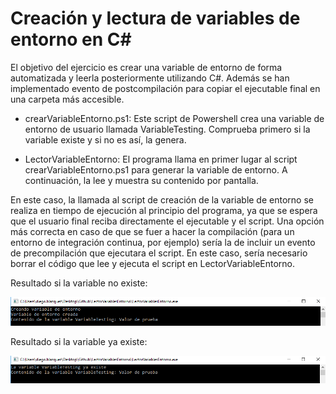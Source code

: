 # Creación y lectura de variables de entorno en C#

El objetivo del ejercicio es crear una variable de entorno de forma automatizada y leerla posteriormente utilizando C#. Además se han implementado evento de postcompilación para copiar el ejecutable final en una carpeta más accesible.

* crearVariableEntorno.ps1: Este script de Powershell crea una variable de entorno de usuario llamada VariableTesting. Comprueba primero si la variable existe y si no es así, la genera.

* LectorVariableEntorno: El programa llama en primer lugar al script crearVariableEntorno.ps1 para generar la variable de entorno. A continuación, la lee y muestra su contenido por pantalla.

En este caso, la llamada al script de creación de la variable de entorno se realiza en tiempo de ejecución al principio del programa, ya que se espera que el usuario final reciba directamente el ejecutable y el script. Una opción más correcta en caso de que se fuer a hacer la compilación (para un entorno de integración continua, por ejemplo) sería la de incluir un evento de precompilación que ejecutara el script. En este caso, sería necesario borrar el código que lee y ejecuta el script en LectorVariableEntorno.

Resultado si la variable no existe:

![](Imagenes/cap1.png?raw=true)

Resultado si la variable ya existe:

![](Imagenes/cap2.png?raw=true)
